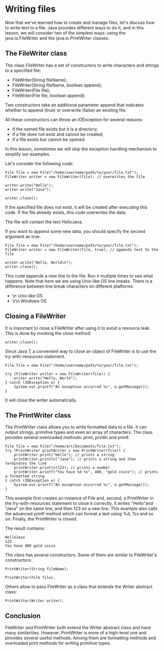 # Writing files

Now that we've learned how to create and manage files, let's discuss how to write text to a file. Java 
provides different ways to do it, and in this lesson, we will consider two of the simplest ways: using
the java.io.FileWriter and the java.io.PrintWriter classes.

## The FileWriter class
The class FileWriter has a set of constructors to write characters and strings to a specified file:
- FileWriter(String fileName);
- FileWriter(String fileName, boolean append);
- FileWriter(File file);
- FileWriter(File file, boolean append);

Two constructors take an additional parameter append that indicates whether to append (true) or 
overwrite (false) an existing file.

All these constructors can throw an IOException for several reasons:
- if the named file exists but it is a directory;
- if a file does not exist and cannot be created;
- if a file exists but cannot be opened.

In this lesson, sometimes we will skip the exception handling mechanism to simplify our examples.

Let's consider the following code:
```
File file = new File("/home/username/path/to/your/file.txt");
FileWriter writer = new FileWriter(file); // overwrites the file

writer.write("Hello");
writer.write("Java");

writer.close();
```
If the specified file does not exist, it will be created after executing this code. If the file 
already exists, this code overwrites the data.

The file will contain the text HelloJava.

If you want to append some new data, you should specify the second argument as true.
```
File file = new File("/home/username/path/to/your/file.txt");
FileWriter writer = new FileWriter(file, true); // appends text to the file

writer.write("Hello, World\n");
writer.close();
```
This code appends a new line to the file. Run it multiple times to see what happens. Note that here 
we are using Unix-like OS line breaks. There is a difference between line break characters on 
different platforms:
- \n Unix-like OS
- \r\n Windows OS

## Closing a FileWriter
It is important to close a FileWriter after using it to avoid a resource leak. This is done by 
invoking the close method:
```
writer.close();
```
Since Java 7, a convenient way to close an object of FileWriter is to use the try-with-resources 
statement.
```
File file = new File("/home/username/path/to/your/file.txt");

try (FileWriter writer = new FileWriter(file)) {
    writer.write("Hello, World");
} catch (IOException e) {
    System.out.printf("An exception occurred %s", e.getMessage());
}
```
It will close the writer automatically.

## The PrintWriter class
The PrintWriter class allows you to write formatted data to a file. It can output strings, primitive 
types and even an array of characters. The class provides several overloaded methods: print, 
println and printf.
```
File file = new File("/home/art/Documents/file.txt");
try (PrintWriter printWriter = new PrintWriter(file)) {
    printWriter.print("Hello"); // prints a string
    printWriter.println("Java"); // prints a string and then terminates the line
    printWriter.println(123); // prints a number
    printWriter.printf("You have %d %s", 400, "gold coins"); // prints a formatted string
} catch (IOException e) {
    System.out.printf("An exception occurred %s", e.getMessage());
}
```
This example first creates an instance of File and, second, a PrintWriter in the try-with-resources 
statement to close it correctly. It writes "Hello"and "Java" on the same line, and then 123 on a
new line. This example also calls the advanced printf method which can format a text using %d, %s 
and so on. Finally, the PrintWriter is closed.

The result contains:
```
HelloJava
123
You have 400 gold coins
```
The class has several constructors. Some of them are similar to FileWriter's constructors:
```
PrintWriter(String fileName);

PrintWriter(File file).
```
Others allow to pass FileWriter as a class that extends the Writer abstract class:
```
PrintWriter(Writer writer).
```

## Conclusion
FileWriter and PrintWriter both extend the Writer abstract class and have many similarities. 
However, PrintWriter is more of a high-level one and provides several useful methods. Among them
are formatting methods and overloaded print methods for writing primitive types.


